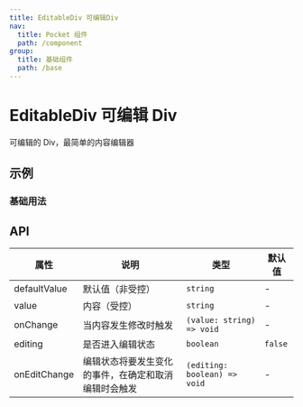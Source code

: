 ```yaml
---
title: EditableDiv 可编辑Div
nav:
  title: Pocket 组件
  path: /component
group:
  title: 基础组件
  path: /base
---
```


# EditableDiv 可编辑 Div

可编辑的 Div，最简单的内容编辑器

## 示例

### 基础用法

<code src="./demo/DemoBasic.tsx" ></code>

## API

| 属性         | 说明                                                 | 类型                         | 默认值  |
| ------------ | ---------------------------------------------------- | ---------------------------- | ------- |
| defaultValue | 默认值（非受控）                                     | `string`                     | -       |
| value        | 内容（受控）                                         | `string`                     | -       |
| onChange     | 当内容发生修改时触发                                 | `(value: string) => void`    | -       |
| editing      | 是否进入编辑状态                                     | `boolean`                    | `false` |
| onEditChange | 编辑状态将要发生变化的事件，在确定和取消编辑时会触发 | `(editing: boolean) => void` | -       |
